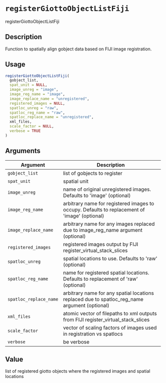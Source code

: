 # `registerGiottoObjectListFiji`

registerGiottoObjectListFiji


## Description

Function to spatially align gobject data based on FIJI image registration.


## Usage

```r
registerGiottoObjectListFiji(
  gobject_list,
  spat_unit = NULL,
  image_unreg = "image",
  image_reg_name = "image",
  image_replace_name = "unregistered",
  registered_images = NULL,
  spatloc_unreg = "raw",
  spatloc_reg_name = "raw",
  spatloc_replace_name = "unregistered",
  xml_files,
  scale_factor = NULL,
  verbose = TRUE
)
```


## Arguments

Argument      |Description
------------- |----------------
`gobject_list`     |     list of gobjects to register
`spat_unit`     |     spatial unit
`image_unreg`     |     name of original unregistered images. Defaults to 'image' (optional)
`image_reg_name`     |     arbitrary name for registered images to occupy. Defaults to replacement of 'image' (optional)
`image_replace_name`     |     arbitrary name for any images replaced due to image_reg_name argument (optional)
`registered_images`     |     registered images output by FIJI register_virtual_stack_slices
`spatloc_unreg`     |     spatial locations to use. Defaults to 'raw' (optional)
`spatloc_reg_name`     |     name for registered spatial locations. Defaults to replacement of 'raw' (optional)
`spatloc_replace_name`     |     arbitrary name for any spatial locations replaced due to spatloc_reg_name argument (optional)
`xml_files`     |     atomic vector of filepaths to xml outputs from FIJI register_virtual_stack_slices
`scale_factor`     |     vector of scaling factors of images used in registration vs spatlocs
`verbose`     |     be verbose


## Value

list of registered giotto objects where the registered images and spatial locations


